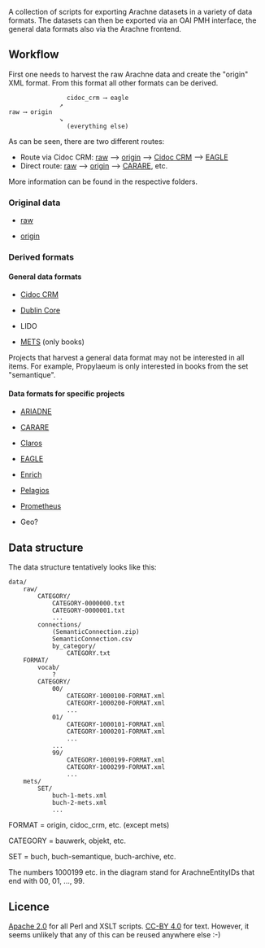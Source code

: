 A collection of scripts for exporting Arachne datasets in a variety of data formats. The datasets can then be exported via an OAI PMH interface, the general data formats also via the Arachne frontend. 

## Workflow

First one needs to harvest the raw Arachne data and create the "origin" XML format. From this format all other formats can be derived. 

```
                cidoc_crm ⟶ eagle
              ↗︎
raw ⟶ origin
              ↘︎
                (everything else)
```

As can be seen, there are two different routes:
* Route via Cidoc CRM: [raw](original/raw) ⟶ [origin](original/origin) ⟶ [Cidoc CRM](general/cidoc_crm) ⟶ [EAGLE](project-specific/eagle)
* Direct route: [raw](original/raw) ⟶ [origin](original/origin) ⟶ [CARARE](project-specific/carare), etc.

More information can be found in the respective folders.


### Original data

* [raw](original/raw)

* [origin](original/origin)

### Derived formats

#### General data formats

* [Cidoc CRM](general/cidoc_crm)

* [Dublin Core](general/dc)

* LIDO

* [METS](general/mets) (only books)

Projects that harvest a general data format may not be interested in all items. For example, Propylaeum is only interested in books from the set "semantique". 

#### Data formats for specific projects

* [ARIADNE](project-specific/ariadne)

* [CARARE](project-specific/carare)

* [Claros](project-specific/claros)

* [EAGLE](project-specific/eagle)

* [Enrich](project-specific/enrich)

* [Pelagios](project-specific/pelagios)

* [Prometheus](project-specific/prometheus)

* Geo?


## Data structure

The data structure tentatively looks like this:

```
data/
	raw/
		CATEGORY/
			CATEGORY-0000000.txt
			CATEGORY-0000001.txt
			...
		connections/
			(SemanticConnection.zip)
			SemanticConnection.csv
			by_category/
				CATEGORY.txt
	FORMAT/
		vocab/
			?
		CATEGORY/
			00/
				CATEGORY-1000100-FORMAT.xml
				CATEGORY-1000200-FORMAT.xml
				...
			01/
				CATEGORY-1000101-FORMAT.xml
				CATEGORY-1000201-FORMAT.xml
				...
			...
			99/
				CATEGORY-1000199-FORMAT.xml
				CATEGORY-1000299-FORMAT.xml
				...
	mets/
		SET/
			buch-1-mets.xml
			buch-2-mets.xml
			...
```

FORMAT = origin, cidoc_crm, etc. (except mets)

CATEGORY = bauwerk, objekt, etc.

SET = buch, buch-semantique, buch-archive, etc.

The numbers 1000199 etc. in the diagram stand for ArachneEntityIDs that end with 00, 01, ..., 99.


## Licence

[Apache 2.0](http://www.apache.org/licenses/LICENSE-2.0) for all Perl and XSLT scripts. [CC-BY 4.0](http://creativecommons.org/licenses/by/4.0/) for text. However, it seems unlikely that any of this can be reused anywhere else  :-)
